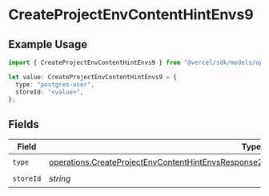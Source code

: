 # CreateProjectEnvContentHintEnvs9

## Example Usage

```typescript
import { CreateProjectEnvContentHintEnvs9 } from "@vercel/sdk/models/operations/createprojectenv.js";

let value: CreateProjectEnvContentHintEnvs9 = {
  type: "postgres-user",
  storeId: "<value>",
};
```

## Fields

| Field                                                                                                                                                                                                          | Type                                                                                                                                                                                                           | Required                                                                                                                                                                                                       | Description                                                                                                                                                                                                    |
| -------------------------------------------------------------------------------------------------------------------------------------------------------------------------------------------------------------- | -------------------------------------------------------------------------------------------------------------------------------------------------------------------------------------------------------------- | -------------------------------------------------------------------------------------------------------------------------------------------------------------------------------------------------------------- | -------------------------------------------------------------------------------------------------------------------------------------------------------------------------------------------------------------- |
| `type`                                                                                                                                                                                                         | [operations.CreateProjectEnvContentHintEnvsResponse201ApplicationJSONResponseBodyCreated29Type](../../models/operations/createprojectenvcontenthintenvsresponse201applicationjsonresponsebodycreated29type.md) | :heavy_check_mark:                                                                                                                                                                                             | N/A                                                                                                                                                                                                            |
| `storeId`                                                                                                                                                                                                      | *string*                                                                                                                                                                                                       | :heavy_check_mark:                                                                                                                                                                                             | N/A                                                                                                                                                                                                            |